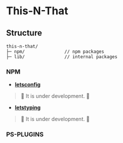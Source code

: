 # This-N-That

## Structure

``` 
this-n-that/
├─ npm/               // npm packages
├─ lib/               // internal packages
```

### NPM

- [**letsconfig**](/npm/letsconfig/README.md)
> 🚧 It is under development. 🚧

- [**letstyping**](/npm/letstyping/README.md)
> 🚧 It is under development. 🚧

### PS-PLUGINS

